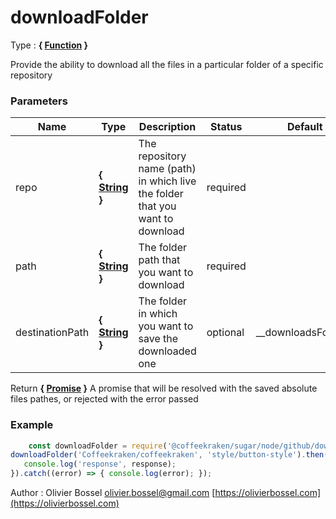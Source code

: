 # downloadFolder

<!-- @namespace: sugar.node.github.downloadFolder -->

Type : **{ [Function](https://developer.mozilla.org/fr/docs/Web/JavaScript/Reference/Objets_globaux/Function) }**


Provide the ability to download all the files in a particular folder of a specific repository



### Parameters
Name  |  Type  |  Description  |  Status  |  Default
------------  |  ------------  |  ------------  |  ------------  |  ------------
repo  |  **{ [String](https://developer.mozilla.org/fr/docs/Web/JavaScript/Reference/Objets_globaux/String) }**  |  The repository name (path) in which live the folder that you want to download  |  required  |
path  |  **{ [String](https://developer.mozilla.org/fr/docs/Web/JavaScript/Reference/Objets_globaux/String) }**  |  The folder path that you want to download  |  required  |
destinationPath  |  **{ [String](https://developer.mozilla.org/fr/docs/Web/JavaScript/Reference/Objets_globaux/String) }**  |  The folder in which you want to save the downloaded one  |  optional  |  __downloadsFolder()

Return **{ [Promise](https://developer.mozilla.org/fr/docs/Web/JavaScript/Reference/Objets_globaux/Promise) }** A promise that will be resolved with the saved absolute files pathes, or rejected with the error passed

### Example
```js
	const downloadFolder = require('@coffeekraken/sugar/node/github/downloadFolder');
downloadFolder('Coffeekraken/coffeekraken', 'style/button-style').then((response) => {
   console.log('response', response);
}).catch((error) => { console.log(error); });
```
Author : Olivier Bossel [olivier.bossel@gmail.com](mailto:olivier.bossel@gmail.com) [https://olivierbossel.com](https://olivierbossel.com)